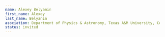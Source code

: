 ```yaml
---
name: Alexey Belyanin
first_name: Alexey
last_name: Belyanin
asociation: Department of Physics & Astronomy, Texas A&M University, College Station, TX, USA
status: invited
---
```

